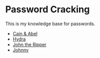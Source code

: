 # Password Cracking


This is my knowledge base for passwords.

- [Cain & Abel](./cain/index.md)
- [Hydra](./hydra/index.md)
- [John the Ripper](./john/index.md)
- [Johnny](./johnny/index.mv)
